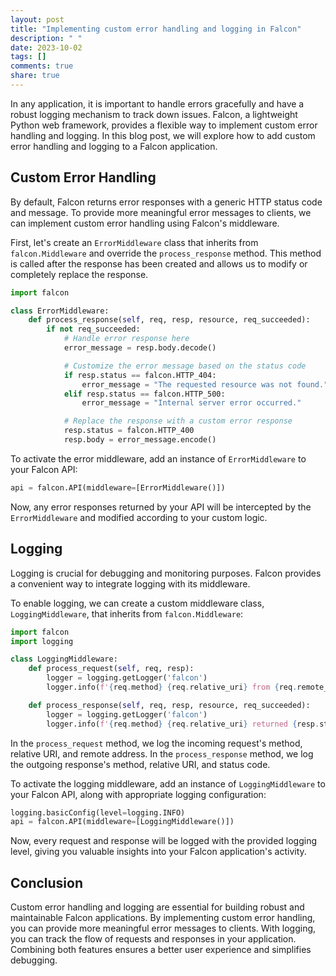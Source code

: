 ```yaml
---
layout: post
title: "Implementing custom error handling and logging in Falcon"
description: " "
date: 2023-10-02
tags: []
comments: true
share: true
---
```


In any application, it is important to handle errors gracefully and have a robust logging mechanism to track down issues. Falcon, a lightweight Python web framework, provides a flexible way to implement custom error handling and logging. In this blog post, we will explore how to add custom error handling and logging to a Falcon application.

## Custom Error Handling

By default, Falcon returns error responses with a generic HTTP status code and message. To provide more meaningful error messages to clients, we can implement custom error handling using Falcon's middleware.

First, let's create an `ErrorMiddleware` class that inherits from `falcon.Middleware` and override the `process_response` method. This method is called after the response has been created and allows us to modify or completely replace the response.

```python
import falcon

class ErrorMiddleware:
    def process_response(self, req, resp, resource, req_succeeded):
        if not req_succeeded:
            # Handle error response here
            error_message = resp.body.decode()

            # Customize the error message based on the status code
            if resp.status == falcon.HTTP_404:
                error_message = "The requested resource was not found."
            elif resp.status == falcon.HTTP_500:
                error_message = "Internal server error occurred."

            # Replace the response with a custom error response
            resp.status = falcon.HTTP_400
            resp.body = error_message.encode()
```

To activate the error middleware, add an instance of `ErrorMiddleware` to your Falcon API:

```python
api = falcon.API(middleware=[ErrorMiddleware()])
```

Now, any error responses returned by your API will be intercepted by the `ErrorMiddleware` and modified according to your custom logic.

## Logging

Logging is crucial for debugging and monitoring purposes. Falcon provides a convenient way to integrate logging with its middleware.

To enable logging, we can create a custom middleware class, `LoggingMiddleware`, that inherits from `falcon.Middleware`:

```python
import falcon
import logging

class LoggingMiddleware:
    def process_request(self, req, resp):
        logger = logging.getLogger('falcon')
        logger.info(f'{req.method} {req.relative_uri} from {req.remote_addr}')

    def process_response(self, req, resp, resource, req_succeeded):
        logger = logging.getLogger('falcon')
        logger.info(f'{req.method} {req.relative_uri} returned {resp.status}')
```

In the `process_request` method, we log the incoming request's method, relative URI, and remote address. In the `process_response` method, we log the outgoing response's method, relative URI, and status code.

To activate the logging middleware, add an instance of `LoggingMiddleware` to your Falcon API, along with appropriate logging configuration:

```python
logging.basicConfig(level=logging.INFO)
api = falcon.API(middleware=[LoggingMiddleware()])
```

Now, every request and response will be logged with the provided logging level, giving you valuable insights into your Falcon application's activity.

## Conclusion

Custom error handling and logging are essential for building robust and maintainable Falcon applications. By implementing custom error handling, you can provide more meaningful error messages to clients. With logging, you can track the flow of requests and responses in your application. Combining both features ensures a better user experience and simplifies debugging.
